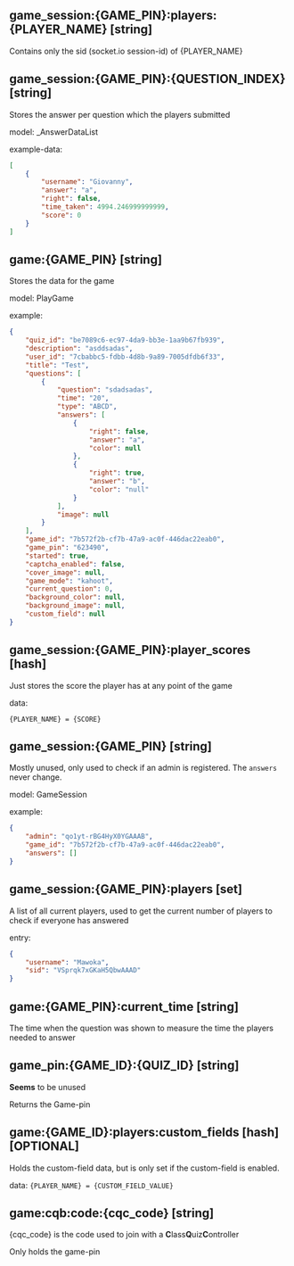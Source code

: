 
## game_session:{GAME_PIN}:players:{PLAYER_NAME} [string]

Contains only the sid (socket.io session-id) of {PLAYER_NAME}

## game_session:{GAME_PIN}:{QUESTION_INDEX} [string]

Stores the answer per question which the players submitted

model: _AnswerDataList

example-data:

```json
[
    {
        "username": "Giovanny",
        "answer": "a",
        "right": false,
        "time_taken": 4994.246999999999,
        "score": 0
    }
]
```

## game:{GAME_PIN} [string]

Stores the data for the game

model: PlayGame

example:

```json
{
    "quiz_id": "be7089c6-ec97-4da9-bb3e-1aa9b67fb939",
    "description": "asddsadas",
    "user_id": "7cbabbc5-fdbb-4d8b-9a89-7005dfdb6f33",
    "title": "Test",
    "questions": [
        {
            "question": "sdadsadas",
            "time": "20",
            "type": "ABCD",
            "answers": [
                {
                    "right": false,
                    "answer": "a",
                    "color": null
                },
                {
                    "right": true,
                    "answer": "b",
                    "color": "null"
                }
            ],
            "image": null
        }
    ],
    "game_id": "7b572f2b-cf7b-47a9-ac0f-446dac22eab0",
    "game_pin": "623490",
    "started": true,
    "captcha_enabled": false,
    "cover_image": null,
    "game_mode": "kahoot",
    "current_question": 0,
    "background_color": null,
    "background_image": null,
    "custom_field": null
}
```

## game_session:{GAME_PIN}:player_scores [hash]

Just stores the score the player has at any point of the game

data:

`{PLAYER_NAME} = {SCORE}`

## game_session:{GAME_PIN} [string]

Mostly unused, only used to check if an admin is registered. The `answers` never change.

model: GameSession

example:

```json
{
    "admin": "qo1yt-rBG4HyX0YGAAAB",
    "game_id": "7b572f2b-cf7b-47a9-ac0f-446dac22eab0",
    "answers": []
}
```

## game_session:{GAME_PIN}:players [set]

A list of all current players, used to get the current number of players to check if everyone has answered

entry:

```json
{
    "username": "Mawoka",
    "sid": "VSprqk7xGKaH5QbwAAAD"
}
```

## game:{GAME_PIN}:current_time [string]

The time when the question was shown to measure the time the players needed to answer

## game_pin:{GAME_ID}:{QUIZ_ID} [string]

**Seems** to be unused

Returns the Game-pin

## game:{GAME_ID}:players:custom_fields [hash] [OPTIONAL]

Holds the custom-field data, but is only set if the custom-field is enabled.


data: `{PLAYER_NAME} = {CUSTOM_FIELD_VALUE}`

## game:cqb:code:{cqc_code} [string]

{cqc_code} is the code used to join with a **C**lass**Q**uiz**C**ontroller

Only holds the game-pin
